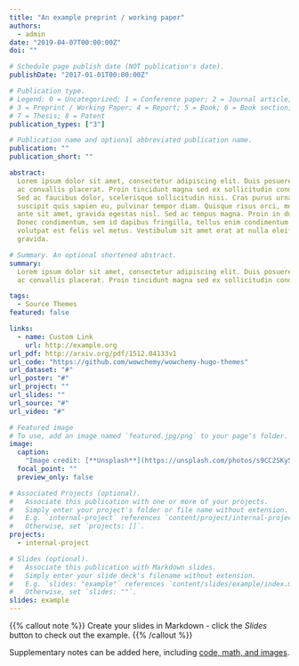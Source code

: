 ```yaml
---
title: "An example preprint / working paper"
authors:
  - admin
date: "2019-04-07T00:00:00Z"
doi: ""

# Schedule page publish date (NOT publication's date).
publishDate: "2017-01-01T00:00:00Z"

# Publication type.
# Legend: 0 = Uncategorized; 1 = Conference paper; 2 = Journal article;
# 3 = Preprint / Working Paper; 4 = Report; 5 = Book; 6 = Book section;
# 7 = Thesis; 8 = Patent
publication_types: ["3"]

# Publication name and optional abbreviated publication name.
publication: ""
publication_short: ""

abstract:
  Lorem ipsum dolor sit amet, consectetur adipiscing elit. Duis posuere tellus
  ac convallis placerat. Proin tincidunt magna sed ex sollicitudin condimentum.
  Sed ac faucibus dolor, scelerisque sollicitudin nisi. Cras purus urna,
  suscipit quis sapien eu, pulvinar tempor diam. Quisque risus orci, mollis id
  ante sit amet, gravida egestas nisl. Sed ac tempus magna. Proin in dui enim.
  Donec condimentum, sem id dapibus fringilla, tellus enim condimentum arcu, nec
  volutpat est felis vel metus. Vestibulum sit amet erat at nulla eleifend
  gravida.

# Summary. An optional shortened abstract.
summary:
  Lorem ipsum dolor sit amet, consectetur adipiscing elit. Duis posuere tellus
  ac convallis placerat. Proin tincidunt magna sed ex sollicitudin condimentum.

tags:
  - Source Themes
featured: false

links:
  - name: Custom Link
    url: http://example.org
url_pdf: http://arxiv.org/pdf/1512.04133v1
url_code: "https://github.com/wowchemy/wowchemy-hugo-themes"
url_dataset: "#"
url_poster: "#"
url_project: ""
url_slides: ""
url_source: "#"
url_video: "#"

# Featured image
# To use, add an image named `featured.jpg/png` to your page's folder.
image:
  caption:
    "Image credit: [**Unsplash**](https://unsplash.com/photos/s9CC2SKySJM)"
  focal_point: ""
  preview_only: false

# Associated Projects (optional).
#   Associate this publication with one or more of your projects.
#   Simply enter your project's folder or file name without extension.
#   E.g. `internal-project` references `content/project/internal-project/index.md`.
#   Otherwise, set `projects: []`.
projects:
  - internal-project

# Slides (optional).
#   Associate this publication with Markdown slides.
#   Simply enter your slide deck's filename without extension.
#   E.g. `slides: "example"` references `content/slides/example/index.md`.
#   Otherwise, set `slides: ""`.
slides: example
---
```


{{% callout note %}} Create your slides in Markdown - click the _Slides_ button
to check out the example. {{% /callout %}}

Supplementary notes can be added here, including
[code, math, and images](https://wowchemy.com/docs/writing-markdown-latex/).
